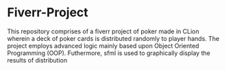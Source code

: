 # Fiverr-Project
This repository comprises of a fiverr project of poker made in CLion wherein a deck of poker cards is distributed randomly to player hands. The project employs advanced logic mainly based upon Object Oriented Programming (OOP). Futhermore, sfml is used to graphically display the results of distribution
